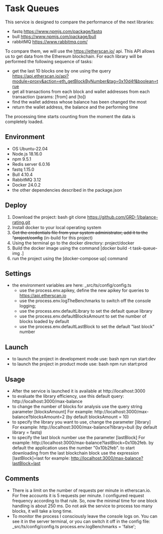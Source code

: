 # Task Queues
This service is designed to compare the performance of the next libraries:
* fastq https://www.npmjs.com/package/fastq
* bull https://www.npmjs.com/package/bull
* rabbitMQ https://www.rabbitmq.com/

To compare them, we will use the https://etherscan.io/ api. This API allows us to get data from the Ethereum blockchain.
For each library will be performed the following sequence of tasks: 
* get the last 10 blocks one by one using the query https://api.etherscan.io/api?module=proxy&action=eth_getBlockByNumber&tag=0x10d4f&boolean=true
* get all transactions from each block and wallet addresses from each transaction (params: [from] and [to])
* find the wallet address whose balance has been changed the most
* return the wallet address, the balance and the performing time  

The processing time starts counting from the moment the data is completely loaded. 

## Environment

- OS Ubuntu-22.04
- Node.js 18.16.0
- npm 9.5.1
- Redis server 6.0.16
- fastq 1.15.0
- Bull 4.10.4
- RabbitMQ 3.12
- Docker 24.0.2
- the other dependencies described in the package.json

## Deploy

1. Download the project: bash git clone https://github.com/GRD-1/balance-rating.git
2. Install docker to your local operating system
3. ~~Get the credentials file from your system administrator, add it to the "project/config~~ (in-build for this project)
4. Using the terminal go to the docker directory: project/docker
5. Build the docker image using the command [docker build -t task-queue-img .]
6. run the project using the [docker-compose up] command

## Settings

* the environment variables are here: _src/ts/config/config.ts
  * use the process.env.apikey, define the new apikey for queries to https://api.etherscan.io
  * use the process.env.logTheBenchmarks to switch off the console logging;
  * use the process.env.defaultLibrary to set the default queue library
  * use the process.env.defaultBlocksAmount to set the number of blocks loaded by default
  * use the process.env.defaultLastBlock to set the default "last block" number

## Launch 

* to launch the project in development mode use: bash npm run start:dev
* to launch the project in product mode use: bash npm run start:prod

## Usage

* After the service is launched it is available at http://localhost:3000
* to evaluate the library efficiency, use this default query: http://localhost:3000/max-balance
* to change the number of blocks for analysis use the query string parameter [blocksAmount]
  For example: http://localhost:3000/max-balance?blocksAmount=2 (by default blocksAmount = 10)
* to specify the library you want to use, change the parameter [library]
  For example: http://localhost:3000/max-balance?library=bull (by default library = fastq)
* to specify the last block number use the parameter [lastBlock]
  For example: http://localhost:3000/max-balance?lastBlock=0x10b2feb. 
  by default the application uses the number "0x10b2feb". 
  to start downloading from the last blockchain block use the expression [lastBlock]=last
  for example: <a href = "http://localhost:3000/max-balance?lastBlock=last">http://localhost:3000/max-balance?lastBlock=last</a>

## Comments

* There is a limit on the number of requests per minute in etherscan.io. For free accounts it is 5 requests per minute. 
I configured request frequency according to that rule. So, now the minimal time for one block handling is about 250 ms. 
Do not ask the service to process too many blocks, it will take a long time. 
* To monitor the process I consciously leave the console logs on. You can see it in the server terminal, 
or you can switch it off in the config file: _src/ts/config/config.ts   process.env.logBenchmarks = 'false';   
